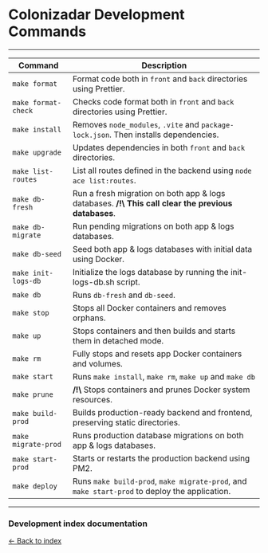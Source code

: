 # Colonizadar Development Commands

---

| Command             | Description                                                                                              |
|---------------------|----------------------------------------------------------------------------------------------------------|
| `make format`       | Format code both in `front` and `back` directories using Prettier.                                       |
| `make format-check` | Checks code format both in `front` and `back` directories using Prettier.                                |
| `make install`      | Removes `node_modules`, `.vite` and `package-lock.json`. Then installs dependencies.                     |
| `make upgrade`      | Updates dependencies in both `front` and `back` directories.                                             |
| `make list-routes`  | List all routes defined in the backend using `node ace list:routes`.                                     |
| `make db-fresh`     | Run a fresh migration on both app & logs databases. **/!\\** **This call clear the previous databases**. |
| `make db-migrate`   | Run pending migrations on both app & logs databases.                                                     |
| `make db-seed`      | Seed both app & logs databases with initial data using Docker.                                           |
| `make init-logs-db` | Initialize the logs database by running the init-logs-db.sh script.                                      |
| `make db`           | Runs `db-fresh` and `db-seed`.                                                                           |
| `make stop`         | Stops all Docker containers and removes orphans.                                                         |
| `make up`           | Stops containers and then builds and starts them in detached mode.                                       |
| `make rm`           | Fully stops and resets app Docker containers and volumes.                                                |
| `make start`        | Runs `make install`, `make rm`, `make up` and `make db`                                                  |
| `make prune`        | **/!\\** Stops containers and prunes Docker system resources.                                            |
| `make build-prod`   | Builds production-ready backend and frontend, preserving static directories.                             |
| `make migrate-prod` | Runs production database migrations on both app & logs databases.                                        |
| `make start-prod`   | Starts or restarts the production backend using PM2.                                                     |
| `make deploy`       | 	Runs `make build-prod`, `make migrate-prod`, and `make start-prod` to deploy the application.           |

---

### Development index documentation

[&larr; Back to index](index.md)
